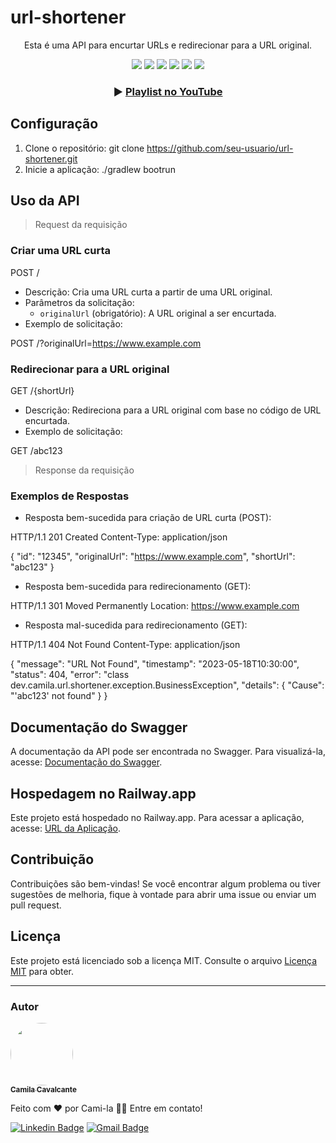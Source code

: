 <h1>url-shortener</h1>
<p align="center">Esta é uma API para encurtar URLs e redirecionar para a URL original.</p>
<p align="center">
     <a alt="Java">
        <img src="https://img.shields.io/badge/Java-v17-blue.svg" />
    </a>
    <a alt="Spring Boot">
        <img src="https://img.shields.io/badge/Spring%20Boot-v3.0.6-brightgreen.svg" />
    </a>
    <a alt="Gradle">
        <img src="https://img.shields.io/badge/Gradle-v7.6-lightgreen.svg" />
    </a>
    <a alt="H2">
        <img src="https://img.shields.io/badge/guava-v30.1.1-darkred.svg" />
    </a>
    <a alt="H2">
        <img src="https://img.shields.io/badge/H2-v2.1.214-darkblue.svg" />
    </a>
    <a alt="PostgreSQL">
        <img src="https://img.shields.io/badge/PostgreSQL-v42.5.6-blue.svg" />
    </a>
</p>

<h3 align="center">▶️ <a href="">Playlist no YouTube</a></h3>

## Configuração

1. Clone o repositório: git clone https://github.com/seu-usuario/url-shortener.git
2. Inicie a aplicação:
./gradlew bootrun

## Uso da API

> Request da requisição

### Criar uma URL curta

POST /

- Descrição: Cria uma URL curta a partir de uma URL original.
- Parâmetros da solicitação:
  - `originalUrl` (obrigatório): A URL original a ser encurtada.
- Exemplo de solicitação:

POST /?originalUrl=https://www.example.com

### Redirecionar para a URL original

GET /{shortUrl}

- Descrição: Redireciona para a URL original com base no código de URL encurtada.
- Exemplo de solicitação:

GET /abc123

> Response da requisição

### Exemplos de Respostas

- Resposta bem-sucedida para criação de URL curta (POST):

HTTP/1.1 201 Created
Content-Type: application/json

{
"id": "12345",
"originalUrl": "https://www.example.com",
"shortUrl": "abc123"
}

- Resposta bem-sucedida para redirecionamento (GET):

HTTP/1.1 301 Moved Permanently
Location: https://www.example.com

- Resposta mal-sucedida para redirecionamento (GET):

HTTP/1.1 404 Not Found
Content-Type: application/json

{
  "message": "URL Not Found",
  "timestamp": "2023-05-18T10:30:00",
  "status": 404,
  "error": "class dev.camila.url.shortener.exception.BusinessException",
  "details": {
    "Cause": "'abc123' not found"
  }
}

## Documentação do Swagger

A documentação da API pode ser encontrada no Swagger. Para visualizá-la, acesse: [Documentação do Swagger](http://localhost:8080/swagger-ui/index.html#/).

## Hospedagem no Railway.app

Este projeto está hospedado no Railway.app. Para acessar a aplicação, acesse: [URL da Aplicação](https://sua-url-de-hospedagem-aqui).

## Contribuição

Contribuições são bem-vindas! Se você encontrar algum problema ou tiver sugestões de melhoria, fique à vontade para abrir uma issue ou enviar um pull request.

## Licença

Este projeto está licenciado sob a licença MIT. Consulte o arquivo [Licença MIT](LICENSE) para obter.

<hr>

<h3>Autor</h3>

<a href="https://www.linkedin.com/in/cami-la/">
 <img style="border-radius: 50%;" src="https://avatars.githubusercontent.com/u/64323124?v=4" width="100px;" alt=""/>
 <br />
 <sub><b>Camila Cavalcante</b></sub></a> <a href="https://www.instagram.com/camimi_la/" title="Instagram"></a>

Feito com ❤️ por Cami-la 👋🏽 Entre em contato!

[![Linkedin Badge](https://img.shields.io/badge/-Camila-blue?style=flat-square&logo=Linkedin&logoColor=white&link=https://www.linkedin.com/in/cami-la/)](https://www.linkedin.com/in/cami-la/)
[![Gmail Badge](https://img.shields.io/badge/-camiladsantoscavalcante@gmail.com-c14438?style=flat-square&logo=Gmail&logoColor=white&link=mailto:camiladsantoscavalcante@gmail.com)](mailto:camiladsantoscavalcante@gmail.com)




